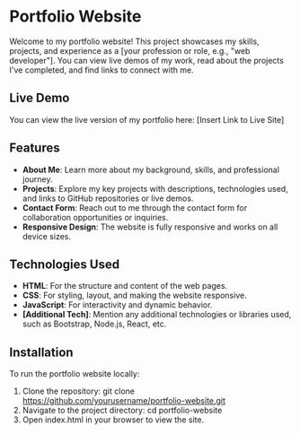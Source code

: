 
# Portfolio Website

Welcome to my portfolio website! This project showcases my skills, projects, and experience as a [your profession or role, e.g., "web developer"]. You can view live demos of my work, read about the projects I've completed, and find links to connect with me.

## Live Demo

You can view the live version of my portfolio here: [Insert Link to Live Site]

## Features

- **About Me**: Learn more about my background, skills, and professional journey.
- **Projects**: Explore my key projects with descriptions, technologies used, and links to GitHub repositories or live demos.
- **Contact Form**: Reach out to me through the contact form for collaboration opportunities or inquiries.
- **Responsive Design**: The website is fully responsive and works on all device sizes.

## Technologies Used

- **HTML**: For the structure and content of the web pages.
- **CSS**: For styling, layout, and making the website responsive.
- **JavaScript**: For interactivity and dynamic behavior.
- **[Additional Tech]**: Mention any additional technologies or libraries used, such as Bootstrap, Node.js, React, etc.

## Installation

To run the portfolio website locally:

1. Clone the repository:
   git clone https://github.com/yourusername/portfolio-website.git
2. Navigate to the project directory:
   cd portfolio-website
3. Open index.html in your browser to view the site.




